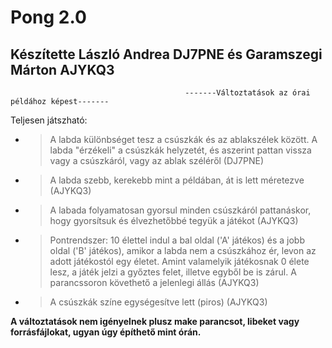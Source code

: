 # Pong 2.0

## Készítette László Andrea DJ7PNE és Garamszegi Márton AJYKQ3

                                           -------Változtatások az órai példához képest-------
                                                          
Teljesen játszható:
 * > A labda különbséget tesz a csúszkák és az ablakszélek között. A labda "érzékeli" a csúszkák helyzetét,
  és aszerint pattan vissza vagy a csúszkáról, vagy az ablak széléről (DJ7PNE)
  
  * > A labda szebb, kerekebb mint a példában, át is lett méretezve (AJYKQ3)
  
  * > A labada folyamatosan gyorsul minden csúszkáról pattanáskor, hogy gyorsítsuk és élvezhetőbbé tegyük a játékot (AJYKQ3)
  
  * > Pontrendszer: 10 élettel indul a bal oldal ('A' játékos) és a jobb oldal ('B' játékos), amikor a labda nem a csúszkához ér, levon az adott játékostól egy életet.
  Amint valamelyik játékosnak 0 élete lesz, a játék jelzi a győztes felet, illetve egyből be is zárul.
  A parancssoron követhető a jelenlegi állás (AJYKQ3)
  
  * > A csúszkák színe egységesítve lett (piros) (AJYKQ3)
  
  **A változtatások nem igényelnek plusz make parancsot, libeket vagy forrásfájlokat, ugyan úgy építhető mint órán.**
